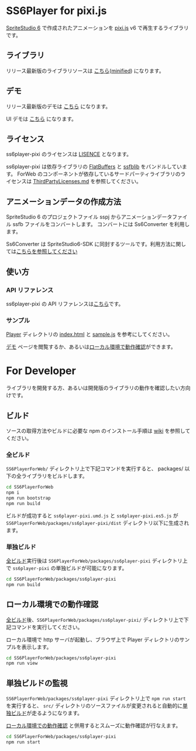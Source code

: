 # SS6Player for pixi.js

[SpriteStudio 6](https://www.webtech.co.jp/spritestudio/index.html) で作成されたアニメーションを [pixi.js](https://www.pixijs.com/) v6 で再生するライブラリです。

## ライブラリ

リリース最新版のライブラリソースは [こちら](https://spritestudio.github.io/SS6PlayerForWeb/Player/ss6player-pixi.umd.js)([minified](https://spritestudio.github.io/SS6PlayerForWeb/Player/ss6player-pixi.min.js)) になります。

## デモ

リリース最新版のデモは [こちら](https://spritestudio.github.io/SS6PlayerForWeb/Player/index.html) になります。

UI デモは [こちら](https://spritestudio.github.io/SS6PlayerForWeb/ui-examples/index.html) になります。

## ライセンス
ss6player-pixi のライセンスは [LISENCE](../../LICENSE) となります。

ss6player-pixi は依存ライブラリの [FlatBuffers](https://google.github.io/flatbuffers/) と [ssfblib](../ssfblib) をバンドルしています。
ForWeb のコンポーネントが依存しているサードパーティライブラリのライセンスは [ThirdPartyLicenses.md](../../ThirdPartyLicenses.md) を参照してください。

## アニメーションデータの作成方法

SpriteStudio 6 のプロジェクトファイル sspj からアニメーションデータファイル ssfb ファイルをコンバートします。 コンバートには Ss6Converter を利用します。

Ss6Converter は SpriteStudio6-SDK に同封するツールです。利用方法に関しては[こちらを参照してください](https://github.com/SpriteStudio/SpriteStudio6-SDK/wiki/%E3%82%B3%E3%83%B3%E3%83%90%E3%83%BC%E3%82%BF%E3%81%AE%E4%BD%BF%E3%81%84%E6%96%B9)

## 使い方

### API リファレンス

ss6player-pixi の API リファレンスは[こちら](https://spritestudio.github.io/SS6PlayerForWeb/ss6player_pixi_api/index.html)です。

### サンプル

[Player](./Player/) ディレクトリの [index.html](./Player/index.html) と [sample.js](./Player/sample.js) を参考にしてください。

[デモ](#デモ) ページを閲覧するか、あるいは[ローカル環境で動作確認](#ローカル環境での動作確認)ができます。


# For Developer

ライブラリを開発する方、あるいは開発版のライブラリの動作を確認したい方向けです。

## ビルド

ソースの取得方法やビルドに必要な npm のインストール手順は [wiki](https://github.com/SpriteStudio/SS6PlayerForWeb/wiki) を参照してください。

### 全ビルド

`SS6PlayerForWeb/` ディレクトリ上で下記コマンドを実行すると、 packages/ 以下の全ライブラリをビルドします。

```bash
cd SS6PlayerForWeb
npm i
npm run bootstrap
npm run build
```

ビルドが成功すると `ss6player-pixi.umd.js` と `ss6player-pixi.es5.js` が `SS6PlayerForWeb/packages/ss6player-pixi/dist` ディレクトリ以下に生成されます。

### 単独ビルド

[全ビルド](#全ビルド)実行後は `SS6PlayerForWeb/packages/ss6player-pixi` ディレクトリ上で `ss6player-pixi` の単独ビルドが可能になります。

```bash
cd SS6PlayerForWeb/packages/ss6player-pixi
npm run build
```

## ローカル環境での動作確認

[全ビルド](#全ビルド)後、`SS6PlayerForWeb/packages/ss6player-pixi/` ディレクトリ上で下記コマンドを実行してください。

ローカル環境で http サーバが起動し、ブラウザ上で Player ディレクトリのサンプルを表示します。

```bash
cd SS6PlayerForWeb/packages/ss6player-pixi
npm run view
```

## 単独ビルドの監視

`SS6PlayerForWeb/packages/ss6player-pixi` ディレクトリ上で `npm run start` を実行すると、 `src/` ディレクトリのソースファイルが変更されると自動的に[単独ビルド](#単独ビルド)が走るようになります。 

[ローカル環境での動作確認](#ローカル環境での動作確認) と併用するとスムーズに動作確認が行なえます。

```bash
cd SS6PlayerForWeb/packages/ss6player-pixi
npm run start
```
